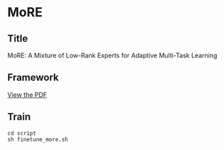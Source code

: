 # MoRE
## Title
MoRE: A Mixture of Low-Rank Experts for Adaptive Multi-Task Learning
## Framework
[View the PDF](MoRE_framework.pdf)
## Train
```
cd script
sh finetune_more.sh
```